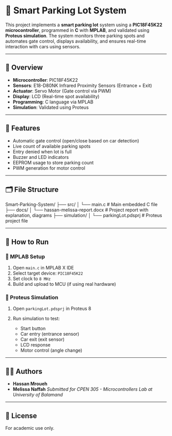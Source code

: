 # 🚗 Smart Parking Lot System

This project implements a **smart parking lot** system using a **PIC18F45K22 microcontroller**, programmed in **C** with **MPLAB**, and validated using **Proteus simulation**. The system monitors three parking spots and automates gate control, displays availability, and ensures real-time interaction with cars using sensors.

---

## 📌 Overview

- **Microcontroller**: PIC18F45K22
- **Sensors**: E18-D80NK Infrared Proximity Sensors (Entrance + Exit)
- **Actuator**: Servo Motor (Gate control via PWM)
- **Display**: LCD (Real-time spot availability)
- **Programming**: C language via MPLAB
- **Simulation**: Validated using Proteus

---

## 🧠 Features

- Automatic gate control (open/close based on car detection)
- Live count of available parking spots
- Entry denied when lot is full
- Buzzer and LED indicators
- EEPROM usage to store parking count
- PWM generation for motor control

---

## 🗂️ File Structure

Smart-Parking-System/
├── src/
│   └── main.c                   # Main embedded C file
├── docs/
│   └── hassan-melissa-report.docx   # Project report with explanation, diagrams
├── simulation/
│   └── parkingLot.pdsprj       # Proteus project file

---

## 🚀 How to Run

### 🔧 MPLAB Setup

1. Open `main.c` in MPLAB X IDE
2. Select target device: `PIC18F45K22`
3. Set clock to `8 MHz`
4. Build and upload to MCU (if using real hardware)

### 🧪 Proteus Simulation

1. Open `parkingLot.pdsprj` in Proteus 8
2. Run simulation to test:

   * Start button
   * Car entry (entrance sensor)
   * Car exit (exit sensor)
   * LCD response
   * Motor control (angle change)

---

## 👨‍🎓 Authors

* **Hassan Mroueh**
* **Melissa Naffah**
  *Submitted for CPEN 305 - Microcontrollers Lab at University of Balamand*

---

## 📝 License

For academic use only.

```

